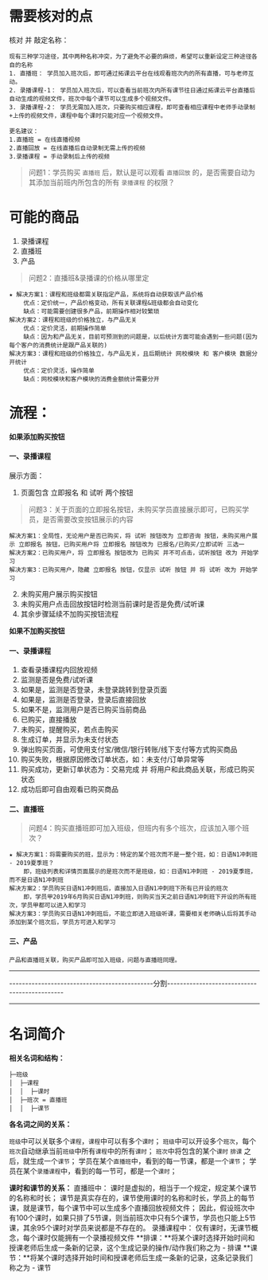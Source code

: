 # 需要核对的点

核对 并 敲定名称：

	现有三种学习途径，其中两种名称冲突，为了避免不必要的麻烦，希望可以重新设定三种途径各自的名称
	1. 直播班： 学员加入班次后，即可通过拓课云平台在线观看班次内的所有直播，可与老师互动。
	2. 录播课程-1： 学员加入班次后，可以查看当前班次内所有课节往日通过拓课云平台直播后自动生成的视频文件，班次中每个课节可以生成多个视频文件。
	3. 录播课程-2： 学员无需加入班次，只要购买相应课程，即可查看相应课程中老师手动录制+上传的视频文件，课程中每个课时只能对应一个视频文件。

	更名建议：
	1.直播班 = 在线直播视频
	2.直播回放 = 在线直播后自动录制无需上传的视频
	3.录播课程 = 手动录制后上传的视频

> 问题1：学员购买 `直播班` 后，默认是可以观看 `直播回放` 的，是否需要自动为其添加当前班内所包含的所有 `录播课程` 的权限？


# 可能的商品

1. 录播课程
2. 直播班
3. 产品

> 问题2：直播班&录播课的价格从哪里定

	★ 解决方案1：课程和班级都需关联指定产品，系统将自动获取该产品价格
		优点：定价统一，产品价格变动，所有关联课程&班级都会自动变化
		缺点：可能需要创建很多产品，前期操作相对较繁琐
	解决方案2：课程和班级的价格独立，与产品无关
		优点：定价灵活，前期操作简单
		缺点：因为和产品无关，目前可预测到的问题是，以后统计方面可能会遇到一些问题(因为每个客户的消费统计是跟产品关联的)
	解决方案3：课程和班级的价格独立，与产品无关，且后期统计 网校模块 和 客户模块 数据分开统计
		优点：定价灵活，操作简单
		缺点：网校模块和客户模块的消费金额统计需要分开

# 流程：

**如果添加购买按钮**

#### 一、录播课程

展示方面：
1. 页面包含 立即报名 和 试听 两个按钮

> 问题3：关于页面的立即报名按钮，未购买学员直接展示即可，已购买学员，是否需要改变按钮展示的内容

	解决方案1：全局性，无论用户是否已购买，将 试听 按钮改为 立即咨询 按钮，未购买用户展示 立即报名 按钮，已购买用户将 立即报名 按钮改为 已报名/已购买/立即试听 三选一
	解决方案2：已购买用户，将 立即报名 按钮改为 已购买 并不可点击，试听按钮 改为 开始学习
	解决方案3：已购买用户，隐藏 立即报名 按钮，仅显示 试听 按钮 并 将 试听 改为 开始学习

2. 未购买用户展示购买按钮
3. 未购买用户点击回放按钮时检测当前课时是否是免费/试听课
4. 其余步骤延续不加购买按钮流程

**如果不加购买按钮**

#### 一、录播课程


1. 查看录播课程内回放视频
2. 监测是否是免费/试听课
3. 如果是，监测是否登录，未登录跳转到登录页面
4. 如果是，监测是否登录，登录后直接回放
5. 如果不是，监测用户是否已购买当前商品
6. 已购买，直接播放
7. 未购买，提醒购买，若点击购买
8. 生成订单，并显示为未支付状态
9. 弹出购买页面，可使用支付宝/微信/银行转账/线下支付等方式购买商品
10. 购买失败，根据原因修改订单状态，如：未支付/订单异常等
11. 购买成功，更新订单状态为：交易完成 并 将用户和此商品关联，形成已购买状态
12. 成功后即可自由观看已购买商品


#### 二、直播班

> 问题4：购买直播班即可加入班级，但班内有多个班次，应该加入哪个班次？

	★ 解决方案1：将需要购买的班，显示为：特定的某个班次而不是一整个班，如：日语N1冲刺班 - 2019夏季班？
		即，班级列表和详情页面展示的是班次而不是班级，如：日语N1冲刺班 - 2019夏季班，而不是日语N1冲刺班
	解决方案2：学员购买日语N1冲刺班后，直接加入日语N1冲刺班下所有已开设的班次
		即，学员甲2019年6月购买日语N1冲刺班，则购买当天之前日语N1冲刺班下开设的所有班次，学员甲都可以进入和学习
	解决方案3：学员购买日语N1冲刺班后，不能立即进入班级听课，需要相关老师确认后将其手动添加到某个班次后，学员方可进入和学习

#### 三、产品

	产品和直播班关联，购买产品即可加入班级，问题与直播班同理。


---

---------------------------------------------分割---------------------------------------------

---

# 名词简介

**相关名词和结构：**
	
	├─班级
	│  ├─课程
	│  │  ├─课时
	│  ├─班次 = 直播班
	│  │  ├─课节

**各名词之间的关系：**

`班级`中可以关联多个`课程`，`课程`中可以有多个`课时`；
`班级`中可以开设多个`班次`，每个`班次`自动继承当前`班级`中所有`课程`中的所有`课时`；
`班次`中将包含的某个`课时` `排课` 之后，就生成一个`课节`；
学员在某个`直播班`中，看到的每一节课，都是一个`课节`；
学员在某个`录播课程`中，看到的每一节可，都是一个`课时`；

**课时和课节的关系：**
	直播班中：
		课时是虚拟的，相当于一个规定，规定某个课节的名称和时长；
		课节是真实存在的，课节使用课时的名称和时长，学员上的每节课，就是课节，每个课节中可以生成多个直播回放视频文件；
		因此，假设班次中有100个课时，如果只排了5节课，则当前班次中只有5个课节，学员也只能上5节课，其余95个课时对学员来说都是不存在的。
	录播课程中：
		仅有课时，无课节概念，每个课时仅能拥有一个录播视频文件
**排课：**将某个课时选择开始时间和授课老师后生成一条新的记录，这个生成记录的操作/动作我们称之为 - 排课
**课节：**将某个课时选择开始时间和授课老师后生成一条新的记录，这条记录我们称之为 - 课节